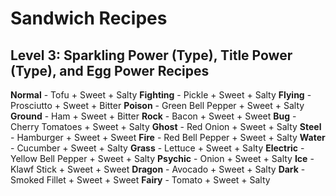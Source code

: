 # Sandwich Recipes

## Level 3: Sparkling Power (Type), Title Power (Type), and Egg Power Recipes
__Normal__ - Tofu + Sweet + Salty
__Fighting__ - Pickle + Sweet + Salty
__Flying__ - Prosciutto + Sweet + Bitter
__Poison__ - Green Bell Pepper + Sweet + Salty
__Ground__ - Ham + Sweet + Bitter
__Rock__ - Bacon + Sweet + Sweet
__Bug__ - Cherry Tomatoes + Sweet + Salty
__Ghost__ - Red Onion + Sweet + Salty
__Steel__ - Hamburger + Sweet + Sweet
__Fire__ - Red Bell Pepper + Sweet + Salty
__Water__ - Cucumber + Sweet + Salty
__Grass__ - Lettuce + Sweet + Salty
__Electric__ - Yellow Bell Pepper + Sweet + Salty
__Psychic__ - Onion + Sweet + Salty
__Ice__ - Klawf Stick + Sweet + Sweet
__Dragon__ - Avocado + Sweet + Salty
__Dark__ - Smoked Fillet + Sweet + Sweet
__Fairy__ - Tomato + Sweet + Salty